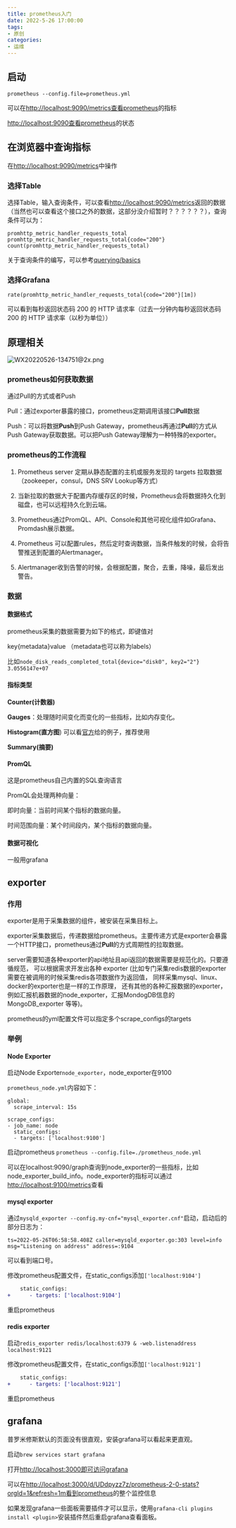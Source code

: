 ```yaml
---
title: prometheus入门
date: 2022-5-26 17:00:00
tags:
- 原创
categories:
- 运维
---
```


## 启动

`prometheus --config.file=prometheus.yml`

可以在<http://localhost:9090/metrics查看prometheus>的指标

<http://localhost:9090查看prometheus>的状态

## 在浏览器中查询指标

在<http://localhost:9090/metrics>中操作

### 选择Table

选择Table，输入查询条件，可以查看<http://localhost:9090/metrics>返回的数据（当然也可以查看这个接口之外的数据，这部分没介绍暂时？？？？？？），查询条件可以为：

```
promhttp_metric_handler_requests_total
promhttp_metric_handler_requests_total{code="200"}
count(promhttp_metric_handler_requests_total)
```

关于查询条件的编写，可以参考[querying/basics](https://prometheus.io/docs/prometheus/latest/querying/basics/)

### 选择Grafana

```
rate(promhttp_metric_handler_requests_total{code="200"}[1m])
```

可以看到每秒返回状态码 200 的 HTTP 请求率（过去一分钟内每秒返回状态码 200 的 HTTP 请求率（以秒为单位））

## 原理相关

![WX20220526-134751@2x.png](http://tva1.sinaimg.cn/large/006gLprLgy1h2lrcor0vpj31j80qkwmb.jpg)

### prometheus如何获取数据

通过Pull的方式或者Push

Pull：通过exporter暴露的接口，prometheus定期调用该接口**Pull**数据

Push：可以将数据**Push**到Push Gateway，prometheus再通过**Pull**的方式从Push Gateway获取数据。可以把Push Gateway理解为一种特殊的exporter。

### prometheus的工作流程

1. Prometheus server 定期从静态配置的主机或服务发现的 targets 拉取数据（zookeeper，consul，DNS SRV Lookup等方式）

2. 当新拉取的数据大于配置内存缓存区的时候，Prometheus会将数据持久化到磁盘，也可以远程持久化到云端。

3. Prometheus通过PromQL、API、Console和其他可视化组件如Grafana、Promdash展示数据。

4. Prometheus 可以配置rules，然后定时查询数据，当条件触发的时候，会将告警推送到配置的Alertmanager。

5. Alertmanager收到告警的时候，会根据配置，聚合，去重，降噪，最后发出警告。

### 数据

#### 数据格式

prometheus采集的数据需要为如下的格式，即键值对

key{metadata}value （metadata也可以称为labels）

比如`node_disk_reads_completed_total{device="disk0", key2="2"} 3.0556147e+07`

#### 指标类型

**Counter(计数器)**

**Gauges**：处理随时间变化而变化的一些指标，比如内存变化。

**Histogram(直方图**) 可以看[官方](https://prometheus.io/docs/tutorials/understanding_metric_types/)给的例子，推荐使用

**Summary(摘要)**

#### PromQL

这是prometheus自己内置的SQL查询语言

PromQL会处理两种向量：

即时向量：当前时间某个指标的数据向量。

时间范围向量：某个时间段内，某个指标的数据向量。

#### 数据可视化

一般用grafana

## exporter

### 作用

exporter是用于采集数据的组件，被安装在采集目标上。

exporter采集数据后，传递数据给prometheus。主要传递方式是exporter会暴露一个HTTP接口，prometheus通过**Pull**的方式周期性的拉取数据。

server需要知道各种exporter的api地址且api返回的数据需要是规范化的。只要遵循规范， 可以根据需求开发出各种 exporter (比如专门采集redis数据的exporter需要在被调用的时候采集redis各项数据作为返回值， 同样采集mysql、linux、docker的exporter也是一样的工作原理， 还有其他的各种汇报数据的exporter，例如汇报机器数据的node_exporter，汇报MondogDB信息的 MongoDB_exporter 等等)。

prometheus的yml配置文件可以指定多个scrape_configs的targets

### 举例

#### Node Exporter

启动Node Exporter`node_exporter`，node_exporter在9100

`prometheus_node.yml`内容如下：

```
global:
  scrape_interval: 15s

scrape_configs:
- job_name: node
  static_configs:
  - targets: ['localhost:9100']
```

启动prometheus  `prometheus --config.file=./prometheus_node.yml`

可以在localhost:9090/graph查询到node_exporter的一些指标，比如node_exporter_build_info。node_exporter的指标可以通过<http://localhost:9100/metrics>查看

#### mysql exporter

通过`mysqld_exporter --config.my-cnf="mysql_exporter.cnf"`启动，启动后的部分日志为：

```
ts=2022-05-26T06:58:58.408Z caller=mysqld_exporter.go:303 level=info msg="Listening on address" address=:9104
```

可以看到端口号。

修改prometheus配置文件，在static_configs添加`['localhost:9104']`

```diff
    static_configs:
+      - targets: ['localhost:9104']
```

重启prometheus

#### redis exporter

启动`redis_exporter redis/localhost:6379 & -web.listenaddress localhost:9121`

修改prometheus配置文件，在static_configs添加`['localhost:9121']`

```diff
    static_configs:
+      - targets: ['localhost:9121']
```

重启prometheus

## grafana

普罗米修斯默认的页面没有很直观，安装grafana可以看起来更直观。

启动`brew services start grafana`

打开<http://localhost:3000即可访问grafana>

可以在<http://localhost:3000/d/UDdpyzz7z/prometheus-2-0-stats?orgId=1&refresh=1m看到prometheus>的整个监控信息

如果发现grafana一些面板需要插件才可以显示，使用`grafana-cli plugins install <plugin>`安装插件然后重启grafana查看面板。
